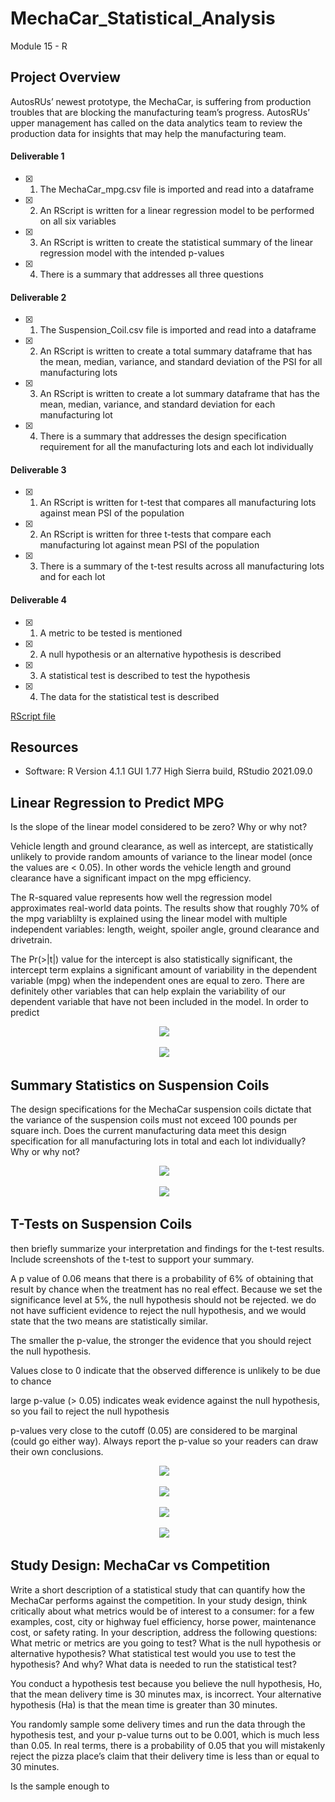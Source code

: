 # MechaCar_Statistical_Analysis
Module 15 - R

## Project Overview
AutosRUs’ newest prototype, the MechaCar, is suffering from production troubles that are blocking the manufacturing team’s progress. AutosRUs’ upper management has called on the data analytics team to review the production data for insights that may help the manufacturing team.

#### Deliverable 1
- [x] 1. The MechaCar_mpg.csv file is imported and read into a dataframe
- [x] 2. An RScript is written for a linear regression model to be performed on all six variables
- [x] 3. An RScript is written to create the statistical summary of the linear regression model with the intended p-values
- [x] 4. There is a summary that addresses all three questions

#### Deliverable 2
- [x] 1. The Suspension_Coil.csv file is imported and read into a dataframe
- [x] 2. An RScript is written to create a total summary dataframe that has the mean, median, variance, and standard deviation of the PSI for all manufacturing lots
- [x] 3. An RScript is written to create a lot summary dataframe that has the mean, median, variance, and standard deviation for each manufacturing lot
- [x] 4. There is a summary that addresses the design specification requirement for all the manufacturing lots and each lot individually

#### Deliverable 3
- [x] 1. An RScript is written for t-test that compares all manufacturing lots against mean PSI of the population
- [x] 2. An RScript is written for three t-tests that compare each manufacturing lot against mean PSI of the population
- [x] 3. There is a summary of the t-test results across all manufacturing lots and for each lot

#### Deliverable 4
- [x] 1. A metric to be tested is mentioned
- [x] 2. A null hypothesis or an alternative hypothesis is described
- [x] 3. A statistical test is described to test the hypothesis
- [x] 4. The data for the statistical test is described


[RScript file](https://github.com/GabrielaTuma/MechaCar_Statistical_Analysis/blob/21380f74162ea8e65d84db32d6ef3a71e9985f32/MechaCarChallenge.R) 


## Resources 

- Software: R Version 4.1.1 GUI 1.77 High Sierra build, RStudio 2021.09.0

## Linear Regression to Predict MPG


Is the slope of the linear model considered to be zero? Why or why not?



Vehicle length and ground clearance, as well as intercept, are statistically unlikely to provide random amounts of variance to the linear model (once the values are < 0.05). In other words the vehicle length and ground clearance have a significant impact on the mpg efficiency. 

The R-squared value represents how well the regression model approximates real-world data points. The results show that roughly 70% of the mpg variablilty is explained using the linear model with multiple independent variables: length, weight, spoiler angle, ground clearance and drivetrain. 

The Pr(>|t|) value for the intercept is also statistically significant, the intercept term explains a significant amount of variability in the dependent variable (mpg) when the independent ones are equal to zero. There are definitely other variables that can help explain the variability of our dependent variable that have not been included in the model. In order to predict 

<p align="center">
<kbd>
  <img src="https://github.com/GabrielaTuma/MechaCar_Statistical_Analysis/blob/21380f74162ea8e65d84db32d6ef3a71e9985f32/Images/Deliverable%201.2.png">
</kbd>  &nbsp;
</p>


<p align="center">
<kbd>
  <img src="https://github.com/GabrielaTuma/MechaCar_Statistical_Analysis/blob/21380f74162ea8e65d84db32d6ef3a71e9985f32/Images/Deliverable%201.3%20.png">
</kbd>  &nbsp;
</p>

## Summary Statistics on Suspension Coils

The design specifications for the MechaCar suspension coils dictate that the variance of the suspension coils must not exceed 100 pounds per square inch. Does the current manufacturing data meet this design specification for all manufacturing lots in total and each lot individually? Why or why not?


<p align="center">
<kbd>
  <img src="https://github.com/GabrielaTuma/MechaCar_Statistical_Analysis/blob/21380f74162ea8e65d84db32d6ef3a71e9985f32/Images/Deliverable%202.2.png">
</kbd>  &nbsp;
</p>


<p align="center">
<kbd>
  <img src="https://github.com/GabrielaTuma/MechaCar_Statistical_Analysis/blob/21380f74162ea8e65d84db32d6ef3a71e9985f32/Images/Deliverable%202.3.png">
</kbd>  &nbsp;
</p>

 
 ## T-Tests on Suspension Coils
 
 then briefly summarize your interpretation and findings for the t-test results. Include screenshots of the t-test to support your summary.
 
 A p value of 0.06 means that there is a probability of 6% of obtaining that result by chance when the treatment has no real effect. Because we set the significance level at 5%, the null hypothesis should not be rejected.
we do not have sufficient evidence to reject the null hypothesis, and we would state that the two means are statistically similar. 

The smaller the p-value, the stronger the evidence that you should reject the null hypothesis.

Values close to 0 indicate that the observed difference is unlikely to be due to chance

 large p-value (> 0.05) indicates weak evidence against the null hypothesis, so you fail to reject the null hypothesis
 
 p-values very close to the cutoff (0.05) are considered to be marginal (could go either way). Always report the p-value so your readers can draw their own conclusions.
 
<p align="center">
<kbd>
  <img src="https://github.com/GabrielaTuma/MechaCar_Statistical_Analysis/blob/b47ee172a0800a4bfceee0f2d48caa19956f039f/Images/Deliverable%203.1.png">
</kbd>  &nbsp;
</p>

<p align="center">
<kbd>
  <img src="https://github.com/GabrielaTuma/MechaCar_Statistical_Analysis/blob/b47ee172a0800a4bfceee0f2d48caa19956f039f/Images/Deliverable%203.2%20Lot1.png">
</kbd>  &nbsp;
</p>


<p align="center">
<kbd>
  <img src="https://github.com/GabrielaTuma/MechaCar_Statistical_Analysis/blob/b47ee172a0800a4bfceee0f2d48caa19956f039f/Images/Deliverable%203.2%20Lot2.png">
</kbd>  &nbsp;
</p>

<p align="center">
<kbd>
  <img src="https://github.com/GabrielaTuma/MechaCar_Statistical_Analysis/blob/b47ee172a0800a4bfceee0f2d48caa19956f039f/Images/Deliverable%203.2%20Lot3.png">
</kbd>  &nbsp;
</p>


## Study Design: MechaCar vs Competition

Write a short description of a statistical study that can quantify how the MechaCar performs against the competition. In your study design, think critically about what metrics would be of interest to a consumer: for a few examples, cost, city or highway fuel efficiency, horse power, maintenance cost, or safety rating.
In your description, address the following questions:
What metric or metrics are you going to test?
What is the null hypothesis or alternative hypothesis?
What statistical test would you use to test the hypothesis? And why?
What data is needed to run the statistical test?


You conduct a hypothesis test because you believe the null hypothesis, Ho, that the mean delivery time is 30 minutes max, is incorrect. Your alternative hypothesis (Ha) is that the mean time is greater than 30 minutes.

You randomly sample some delivery times and run the data through the hypothesis test, and your p-value turns out to be 0.001, which is much less than 0.05. In real terms, there is a probability of 0.05 that you will mistakenly reject the pizza place’s claim that their delivery time is less than or equal to 30 minutes.

Is the sample enough to 
